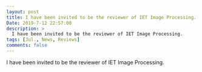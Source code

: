 ```yaml
---
layout: post
title: I have been invited to be the reviewer of IET Image Processing.
Date: 2019-7-12 22:57:00
description: >
  I have been invited to be the reviewer of IET Image Processing.
tags: [Jul., News, Reviews]
comments: false
---
```


I have been invited to be the reviewer of IET Image Processing.

